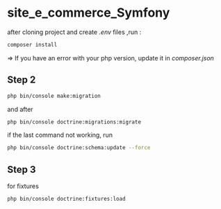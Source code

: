 # site_e_commerce_Symfony

after cloning project and create  _.env_ files ,run : 

``` bash
composer install
``` 

=> If you have an error with your php version, update it in _composer.json_ 

## Step 2

 ```bash
 php bin/console make:migration
 ``` 
 
and after

```bash
php bin/console doctrine:migrations:migrate
```

if the last command not working, run 

```bash
php bin/console doctrine:schema:update --force
```

## Step 3

for fixtures  

```bash
php bin/console doctrine:fixtures:load
```
